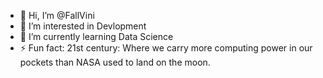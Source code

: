 - 👋 Hi, I’m @FallVini
- 👀 I’m interested in Devlopment
- 🌱 I’m currently learning Data Science
- ⚡ Fun fact: 21st century: Where we carry more computing power in our pockets than NASA used to land on the moon.

<!---
FallVini/FallVini is a ✨ special ✨ repository because its `README.md` (this file) appears on your GitHub profile.
You can click the Preview link to take a look at your changes.
--->
